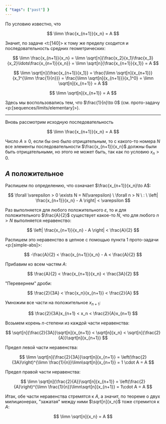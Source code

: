 ```yaml
---
{ "tags": ["past"] }
---
```


По условию известно, что

$$ \limn \frac{x_{n+1}}{x_n} = A $$

Значит, по задаче <t:[140]> к тому же пределу сходится и последовательность средних геометрических:

$$ \limn \frac{x_{n+1}}{x_n} = \limn \sqrt[n]{\frac{x_2}{x_1}\frac{x_3}{x_2}\ldots\frac{x_{n+1}}{x_n}} = \limn \sqrt[n]{\frac{x_{n+1}}{x_1}} = A $$

$$ \limn \sqrt[n]{\frac{x_{n+1}}{x_1}} = \frac{\limn \sqrt[n]{x_{n+1}}}{x_1^{\limn \frac{1}{n}}} = \frac{\limn \sqrt[n]{x_{n+1}}}{x_1^0} = \limn \sqrt[n]{x_{n+1}} = A $$

$$ \limn \sqrt[n]{x_{n+1}} = A $$

Здесь мы воспользовались тем, что $\frac{1}{n}\to 0$ (см. прото-задачу <p:[sequences/limits/elementary]>).

---

Вновь рассмотрим исходную последовательность

$$ \limn \frac{x_{n+1}}{x_n} = A $$

Число $A\geq 0$, если бы оно было отрицательным, то с какого-то номера $N$ все элементы последовательности $\frac{x_{n+1}}{x_n}$ должны были быть отрицательными, но этого не может быть, так как по условию $x_n > 0$.

## $A$ положительное

Распишем по определению, что означает $\frac{x_{n+1}}{x_n}\to A$:

$$ \forall \varepsilon > 0 \exists N = N(\varepsilon) \ \forall n > N \ : \ \left| \frac{x_{n+1}}{x_n} - A \right| < \varepsilon $$

Раз выполняется для любого положительного $\varepsilon$, то и для положительного $\frac{A}{2}$ существует какое-то $N$, что для любого $n>N$ выполняется неравенство:

$$ \left| \frac{x_{n+1}}{x_n} - A \right| < \frac{A}{2} $$

Распишем это неравенство в цепное с помощью пункта 1 прото-задачи <p:[simple-abs]>:

$$ -\frac{A}{2} < \frac{x_{n+1}}{x_n} - A < \frac{A}{2} $$

Прибавим ко всем частям $A$:

$$ \frac{A}{2} < \frac{x_{n+1}}{x_n} < \frac{3A}{2} $$

"Перевернем" дроби:

$$ \frac{2}{3A} < \frac{x_n}{x_{n+1}} < \frac{2}{A} $$

Умножим все части на положительное $x_{n+1}$:

$$ \frac{2}{3A}x_{n+1} < x_n < \frac{2}{A}x_{n+1} $$

Возьмем корень $n$-степени из каждой части неравенства:

$$ \sqrt[n]{\frac{2}{3A}}\sqrt[n]{x_{n+1}} < \sqrt[n]{x_n} < \sqrt[n]{\frac{2}{A}}\sqrt[n]{x_{n+1}} $$

Предел левой части неравенства:

$$ \limn \sqrt[n]{\frac{2}{3A}}\sqrt[n]{x_{n+1}} = \left(\frac{2}{3A}\right)^{\limn \frac{1}{n}}\limn\sqrt[n]{x_{n+1}} = 1 \cdot A = A $$

Предел правой части неравенства:

$$ \limn \sqrt[n]{\frac{2}{A}}\sqrt[n]{x_{n+1}} = \left(\frac{2}{A}\right)^{\limn \frac{1}{n}}\limn\sqrt[n]{x_{n+1}} = 1\cdot A = A $$

Итак, обе части неравенства стремятся к $A$, а значит, по теореме о двух милиционерах, "зажатая" между ними $\sqrt[n]{x_n}$ тоже стремится к $A$:

$$ \limn \sqrt[n]{x_n} = A $$